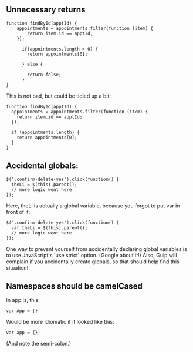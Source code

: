 ## Unnecessary returns
    
    function findById(apptId) {
	    appointments = appointments.filter(function (item) {
	        return item.id == apptId;
	    });

	      if(appointments.length > 0) {
	        return appointments[0];

	      } else {

	        return false;
	      }
    }
    
This is not bad, but could be tidied up a bit:
  
    function findById(apptId) {
      appointments = appointments.filter(function (item) {
        return item.id == apptId;
      });

      if (appointments.length) {
        return appointments[0];
      }
    }

## Accidental globals:

    $('.confirm-delete-yes').click(function() {
      theLi = $(this).parent();
      // more logic went here
    });
    
Here, theLi is actually a global variable, because you forgot to put
var in front of it:

    $('.confirm-delete-yes').click(function() {
      var theLi = $(this).parent();
      // more logic went here
    });

One way to prevent yourself from accidentally declaring global variables
is to use JavaScript's 'use strict' option. (Google about it!) Also, Gulp
will complain if you accidentally create globals, so that should help find
this situation!

## Namespaces should be camelCased

In app.js, this:

    var App = {}

Would be more idiomatic if it looked like this:

    var app = {};
    
(And note the semi-colon.)
